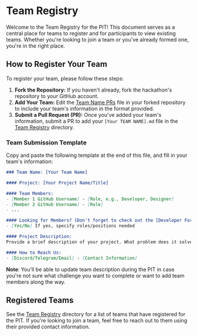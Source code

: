 # Team Registry

Welcome to the Team Registry for the PIT! This document serves as a central place for teams to register and for participants to view existing teams. Whether you're looking to join a team or you've already formed one, you're in the right place.

## How to Register Your Team

To register your team, please follow these steps:

1. **Fork the Repository:** If you haven't already, fork the hackathon's repository to your GitHub account.
2. **Add Your Team:** Edit the [Team Name PRs](https://github.com/polymerdevs/PIT-Phase-1/blob/main/Participant%20Instructions/Team%20Registry/Team_Name_PRs.md) file in your forked repository to include your team's information in the format provided.
3. **Submit a Pull Request (PR):** Once you've added your team's information, submit a PR to add your `[Your TEAM NAME].md` file in the [Team Registry](https://github.com/polymerdevs/PIT-Phase-1/tree/main/Participant%20Instructions/Team%20Registry) directory.

### Team Submission Template

Copy and paste the following template at the end of this file, and fill in your team's information:

```markdown
### Team Name: [Your Team Name]

#### Project: [Your Project Name/Title]

#### Team Members:
- [Member 1 GitHub Username] - [Role, e.g., Developer, Designer]
- [Member 2 GitHub Username] - [Role]
- ...

#### Looking for Members? (Don't forget to check out the [Developer Forum](https://forum.polymerlabs.org/t/looking-for-a-group-need-development-help/28)):
- [Yes/No] If yes, specify roles/positions needed

#### Project Description:
Provide a brief description of your project. What problem does it solve? What frameworks/standards are you planning to use?

#### How to Reach Us:
- [Discord/Telegram/Email] - [Contact Information]

```

**Note**: You'll be able to update team description during the PIT in case you're not sure what challenge you want to complete or want to add team members along the way.

## Registered Teams

See the [Team Registry](https://github.com/polymerdevs/PIT-Phase-1/tree/main/Participant%20Instructions/Team%20Registry) directory for a list of teams that have registered for the PIT. If you're looking to join a team, feel free to reach out to them using their provided contact information.

